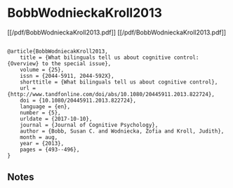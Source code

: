 # BobbWodnieckaKroll2013


[[/pdf/BobbWodnieckaKroll2013.pdf]]
[[/pdf/BobbWodnieckaKroll2013.pdf]]


```

@article{BobbWodniecakKroll2013,
	title = {What bilinguals tell us about cognitive control: {Overview} to the special issue},
	volume = {25},
	issn = {2044-5911, 2044-592X},
	shorttitle = {What bilinguals tell us about cognitive control},
	url = {http://www.tandfonline.com/doi/abs/10.1080/20445911.2013.822724},
	doi = {10.1080/20445911.2013.822724},
	language = {en},
	number = {5},
	urldate = {2017-10-10},
	journal = {Journal of Cognitive Psychology},
	author = {Bobb, Susan C. and Wodniecka, Zofia and Kroll, Judith},
	month = aug,
	year = {2013},
	pages = {493--496},
}

```




## Notes

